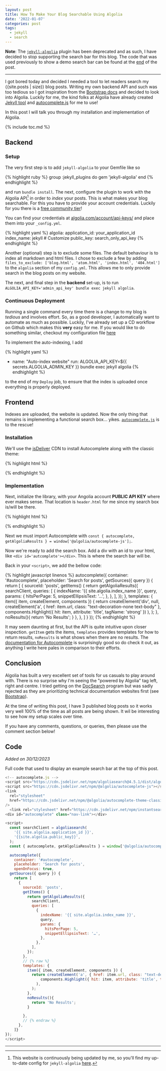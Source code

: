 ```yaml
---
layout: post
title: How To Make Your Blog Searchable Using Algolia 
date: '2022-01-07'
categories: post
tags:
  - jekyll
  - search
---
```


**Note**: The [`jekyll-algolia`](https://github.com/algolia/jekyll-algolia) plugin has been deprecated and as such, I have decided to stop supporting the search bar for this blog. The code that was used previously to show a demo search bar can be found at the [end](#code) of the post.

---

I got bored today and decided I needed a tool to let readers search my {{site.posts | size}} blog posts. Writing my own backend API and such was too tedious so I got inspiration from the [Bootstrap docs](https://getbootstrap.com/docs/5.1/getting-started/introduction/) and decided to look into Algolia. Luckily for me, the kind folks at Algolia have already created [Jekyll tool](https://github.com/algolia/jekyll-algolia) and [autocomplete.js][ac.js] for me to use!

In this post I will talk you through my installation and implementation of Algolia.

{% include toc.md %}

## Backend

### Setup

The very first step is to add `jekyll-algolia` to your Gemfile like so

{% highlight ruby %}
group :jekyll_plugins do
  gem 'jekyll-algolia'
end
{% endhighlight %}

and run `bundle install`. The next, configure the plugin to work with the Algolia API[^fn1] in order to _index_ your posts. This is what makes your blog searchable. For this you have to provide your account credentials. Luckily for you there is a [free community tier](https://www.algolia.com/users/sign_up/hacker)!

You can find your credentials at [algolia.com/account/api-keys/](https://www.algolia.com/account/api-keys/) and place them into your `_config.yml`.

{% highlight yaml %}
algolia:
  application_id: your_application_id
  index_name:     jekyll # Customize
  public_key:     search_only_api_key
{% endhighlight %}

Another (optional) step is to exclude some files. The default behaviour is to index all markdown and html files. I chose to exclude a few by adding `files_to_exclude: ['blog.html', 'atom.html', 'index.html', '404.html']` to the `algolia` section of my `config.yml`. This allows me to only provide search in the blog posts on my website.

The next, and final step in the **backend** set-up, is to run `ALGOLIA_API_KEY='admin_api_key' bundle exec jekyll algolia`.

### Continuous Deployment

Running a single command every time there is a change to my blog is *tedious* and involves effort. So, as a good developer, I automatically want to automate as much as possible. Luckily, I've already set up a CD workflow on Github which makes this **very** easy for me. If you would like to do something similar, checkout my configuration file [here](https://github.com/iwishiwasaneagle/janhendrikewers.uk/blob/master/.github/workflows/cd.yml)

To implement the auto-indexing, I add

{% highlight yaml %}
- name: "Auto-index website"
  run: ALGOLIA_API_KEY=${{ secrets.ALGOLIA_ADMIN_KEY }} bundle exec jekyll algolia
{% endhighlight %}

to the end of my `Deploy` job, to ensure that the index is uploaded once everything is properly deployed.

## Frontend

Indexes are uploaded, the website is updated. Now the only thing that remains is implementing a functional search box... yikes. [`autocomplete.js`][ac.js] is to the rescue!

### Installation

We'll use the [jsDeliver](https://www.jsdelivr.com/) CDN to install Autocomplete along with the classic theme:

{% highlight html %}
<script src="https://cdn.jsdelivr.net/npm/algoliasearch@4.5.1/dist/algoliasearch-lite.umd.js" integrity="sha256-EXPXz4W6pQgfYY3yTpnDa3OH8/EPn16ciVsPQ/ypsjk=" crossorigin="anonymous"></script>
<script src="https://cdn.jsdelivr.net/npm/@algolia/autocomplete-js"></script>
<link rel="stylesheet" href="https://cdn.jsdelivr.net/npm/@algolia/autocomplete-theme-classic"
/>
{% endhighlight %}

### Implementation

Next, initialize the library, with your Angolia account **PUBLIC API KEY** where ever makes sense. That location is `header.html` for me since my search box is/will be there.

{% highlight html %}
<script>
  const searchClient = algoliasearch(
    '{{ site.algolia.application_id }}',
    '{{site.algolia.public_key}}',
  );
</script>
{% endhighlight %}

Next we must import Autocomplete with `const { autocomplete, getAlgoliaResults } = window['@algolia/autocomplete-js'];`.

Now we're ready to add the search box. Add a div with an id to your html, like `<div id='autcomplete'></div>`. This is where the search bar will be.

Back in your `<script>`, we add the bellow code:

{% highlight javascript linenos %}
autocomplete({
    container: '#autocomplete',
    placeholder: 'Search for posts',
  getSources({ query }) {
    return [
      {
        sourceId: 'posts',
        getItems() {
          return getAlgoliaResults({
            searchClient,
            queries: [
              {
                indexName: '{{ site.algolia.index_name }}',
                query,
                params: {
                  hitsPerPage: 5,
                  snippetEllipsisText: '…',
                },
              },
            ],
          });
        },
        templates: {
          item({ item, createElement, components }) {
            return createElement('div', null,
              createElement('a', { href: item.url, class: "text-decoration-none text-body" },
                components.Highlight({ hit: item, attribute: 'title', tagName: 'strong' })
              ),
            );
          },
          noResults(){
            return 'No Results';
          }
        },
      },
    ]
  }
});
{% endhighlight %}

It may seem daunting at first, but the API is quite intuitive upon closer inspection. `getItem` gets the items, `templates` provides templates for how to return results, `noResults` is what shows when there are no results. The [documentation for Autocomplete](https://www.algolia.com/doc/ui-libraries/autocomplete/core-concepts/basic-configuration-options/) is surprisingly good so do check it out, as anything I write here pales in comparison to their efforts.

## Conclusion

Algolia has built a very excellent set of tools for us casuals to play around with. There is no surprise why I'm seeing the "powered by Algolia" tag left, right and centre. I tried getting on the [DocSearch](https://docsearch.algolia.com/) program but was sadly rejected as they are prioritizing technical documentation websites first (see [Bootstrap](https://getbootstrap.com/docs)).

At the time of writing this post, I have 3 published blog posts so it works very well 100% of the time as all posts are being shown. It wil be interesting to see how my setup scales over time.

If you have any comments, questions, or queries, then please use the comment section below!

## Code

_Added on 30/12/2023_

Full code that used to display an example search bar at the top of this post.

```js
<!-- autocomplete.js -->
<script src="https://cdn.jsdelivr.net/npm/algoliasearch@4.5.1/dist/algoliasearch-lite.umd.js" integrity="sha256-EXPXz4W6pQgfYY3yTpnDa3OH8/EPn16ciVsPQ/ypsjk=" crossorigin="anonymous"></script>
<script src="https://cdn.jsdelivr.net/npm/@algolia/autocomplete-js"></script>
<link
  rel="stylesheet"
  href="https://cdn.jsdelivr.net/npm/@algolia/autocomplete-theme-classic"
/>
  <link rel="stylesheet" href="https://cdn.jsdelivr.net/npm/instantsearch.css@7.3.1/themes/reset-min.css" integrity="sha256-t2ATOGCtAIZNnzER679jwcFcKYfLlw01gli6F6oszk8=" crossorigin="anonymous">
<div id="autocomplete" class="nav-link"></div>

<script>
  const searchClient = algoliasearch(
    '{{ site.algolia.application_id }}',
    '{{site.algolia.public_key}}',
  );
  const { autocomplete, getAlgoliaResults } = window['@algolia/autocomplete-js'];

  autocomplete({
    container: '#autocomplete',
    placeholder: 'Search for posts',
    openOnFocus: true,
  getSources({ query }) {
    return [
      {
        sourceId: 'posts',
        getItems() {
          return getAlgoliaResults({
            searchClient,
            queries: [
              {
                indexName: '{{ site.algolia.index_name }}',
                query,
                params: {
                  hitsPerPage: 5,
                  snippetEllipsisText: '…',
                },
              },
            ],
          });
        },
        // {% raw %}
        templates: {
          item({ item, createElement, components }) {
            return createElement('a', { href: item.url, class: "text-decoration-none text-body" }, createElement('div', null, 
                components.Highlight({ hit: item, attribute: 'title', tagName: 'strong' })
              ),
            );
          },
          noResults(){
            return 'No Results';
          }

        },
        // {% endraw %}
      },
    ]}
});
</script>
```


---

  [ac.js]: https://www.algolia.com/doc/ui-libraries/autocomplete/introduction/what-is-autocomplete/
  [^fn1]: This website is continuously being updated by me, so you'll find my up-to-date config for `jekyll-algolia` [here](https://github.com/iwishiwasaneagle/janhendrikewers.uk/blob/master/_config.yml).
